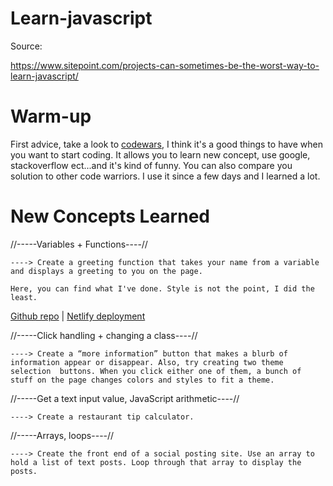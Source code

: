 # Learn-javascript

Source: 
    
  https://www.sitepoint.com/projects-can-sometimes-be-the-worst-way-to-learn-javascript/
  
# Warm-up

First advice, take a look to [codewars](http://www.codewars.com/), I think it's a good things to have when you want to start coding.
It allows you to learn new concept, use google, stackoverflow ect...and it's kind of funny. You can also compare you solution to other code warriors. I use it since a few days and I learned a lot.



# New Concepts Learned

//-----Variables + Functions----//

    ----> Create a greeting function that takes your name from a variable and displays a greeting to you on the page.
    
    Here, you can find what I've done. Style is not the point, I did the least.
    
  [Github repo](/Cedric-Gourville/greeting) | [Netlify deployment](https://greetingshushis.netlify.com)
    
    
//-----Click handling + changing a class----//

    ----> Create a “more information” button that makes a blurb of information appear or disappear. Also, try creating two theme selection  buttons. When you click either one of them, a bunch of stuff on the page changes colors and styles to fit a theme.
    
//-----Get a text input value, JavaScript arithmetic----//

    ----> Create a restaurant tip calculator.
    
//-----Arrays, loops----//

    ----> Create the front end of a social posting site. Use an array to hold a list of text posts. Loop through that array to display the  posts.
